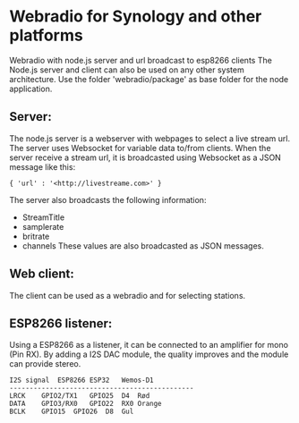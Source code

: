 # Webradio for Synology and other platforms
Webradio with node.js server and url broadcast to esp8266 clients
The Node.js server and client can also be used on any other system architecture.
Use the folder 'webradio/package' as base folder for the node application.

##	Server:
The node.js server is a webserver with webpages to select a live stream url.
The server uses Websocket for variable data to/from clients.
When the server receive a stream url, it is broadcasted using Websocket as a JSON message like this:

	{ 'url' : '<http://livestreame.com>' }

The server also broadcasts the following information:
-	StreamTitle
-	samplerate
-	britrate
-	channels
These values are also broadcasted as JSON messages.

##	Web client:
The client can be used as a webradio and for selecting stations.

##	ESP8266 listener:
Using a ESP8266 as a listener, it can be connected to an amplifier for mono (Pin RX). 
By adding a I2S DAC module, the quality improves and the module can provide stereo.

	I2S signal	ESP8266	ESP32	Wemos-D1
	----------------------------------------------
	LRCK	GPIO2/TX1	GPIO25	D4	Rød
	DATA	GPIO3/RX0	GPIO22	RX0	Orange
	BCLK	GPIO15	GPIO26	D8	Gul



